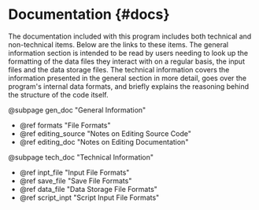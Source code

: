 Documentation {#docs}
=============

The documentation included with this program includes both technical and non-technical items. Below are the links to these items. The general information section is intended to be read by users needing to look up the formatting of the data files they interact with on a regular basis, the input files and the data storage files. The technical information covers the information presented in the general section in more detail, goes over the program's internal data formats, and briefly explains the reasoning behind the structure of the code itself.

@subpage gen_doc "General Information"
- @ref formats "File Formats"
- @ref editing_source "Notes on Editing Source Code"
- @ref editing_doc "Notes on Editing Documentation"

@subpage tech_doc "Technical Information"
- @ref inpt_file "Input File Formats"
- @ref save_file "Save File Formats"
- @ref data_file "Data Storage File Formats"
- @ref script_inpt "Script Input File Formats"
